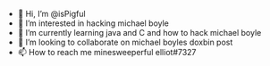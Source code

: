 - 👋 Hi, I’m @isPigful
- 👀 I’m interested in hacking michael boyle
- 🌱 I’m currently learning java and C and how to hack michael boyle
- 💞️ I’m looking to collaborate on michael boyles doxbin post
- 📫 How to reach me minesweeperful elliot#7327
